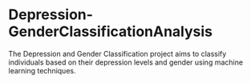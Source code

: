 # Depression-GenderClassificationAnalysis
The Depression and Gender Classification project aims to classify individuals based on their depression levels and gender using machine learning techniques.
